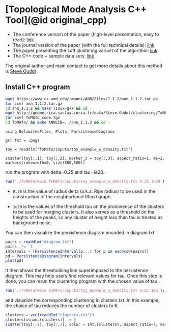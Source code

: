 # [Topological Mode Analysis C++ Tool](@id original_cpp)

- The conference version of the paper (high-level presentation, easy to read): [link](http://geometrica.saclay.inria.fr/team/Steve.Oudot/papers/cgos-pbc-09/cgos-pbcrm-11.pdf)
- The journal version of the paper (with the full technical details): [link](https://geometrica.saclay.inria.fr/data/Steve.Oudot/clustering/jacm_oudot.pdf)
- The paper presenting the soft clustering variant of the algorithm: [link](http://arxiv.org/abs/1406.7130)
- The C++ code + sample data sets:  [link](http://geometrica.saclay.inria.fr/data/Steve.Oudot/clustering/ToMATo_code.tgz)

The original author and main contact to get more details about this method is [Steve Oudot](http://geometrica.saclay.inria.fr/team/Steve.Oudot)

## Install C++ program

```bash
wget https://www.cs.umd.edu/~mount/ANN/Files/1.1.2/ann_1.1.2.tar.gz
tar zxvf ann_1.1.2.tar.gz
cd ann_1.1.2 && make linux-g++ && cd -
wget http://geometrica.saclay.inria.fr/data/Steve.Oudot/clustering/ToMATo_code.tgz
tar zxvf ToMATo_code.tgz
cd ToMATo/ && make ANNLIB=../ann_1.1.2 && cd -
```

```@example cpp
using DelimitedFiles, Plots, PersistenceDiagrams

gr( fmt = :png)

toy = readdlm("ToMaTo/inputs/toy_example_w_density.txt")

scatter(toy[:,1], toy[:,2], marker_z = toy[:,3], aspect_ratio=1, ms=2, markerstrokewidth=0, size(500,500))
```

run the program with delta=0.25 and tau=1e20.

```julia
run(`./ToMATo/main ToMATo/inputs/toy_example_w_density.txt 0.25 1e20`)
```
- `0.25` is the value of radius delta (a.k.a. Rips radius) to be used
  in the construction of the neighborhood (Rips) graph.

- `1e20` is the values of the threshold tau on the prominence of the
  clusters to be used for merging clusters. It also serves as a
  threshold on the heights of the peaks, so any cluster of height less
  than tau is treated as background noise.

You can then visualize the persistence diagram encoded in diagram.txt 

```julia
pairs = readdlm("diagram.txt")
pairs .*= -1
intervals = [PersistenceInterval(p...) for p in eachrow(pairs)]
pd = PersistenceDiagram(intervals)
plot(pd)
```

It then shows the thresholding line superimposed to the persistence
diagram. This may help users find relevant values for tau. Once
this step is done, you can rerun the clustering program with the
chosen value of tau :

```julia
run(`./ToMATo/main ToMATo/inputs/toy_example_w_density.txt 0.25 1e3`);
```

and visualize the corresponding clustering in clusters.txt. In this
example, the choice of tau reduces the number of clusters to 6.

```julia
clusters = vec(readdlm("clusters.txt"))
clusters[isnan.(clusters)] .= 0
scatter(toy[:,1], toy[:,2], color = Int.(clusters), aspect_ratio=1, ms=2, markerstrokewidth=0)
```
